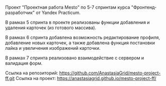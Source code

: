 Проект "Проектная работа Mesto" по 5-7 спринтам курса "Фронтенд-разработчик" от Yandex Practicum.

В рамках 5 спринта в проекте реализованы функции добавления и удаления карточек (из готового массива).

В рамках 6 спринта добавлена возможность редактирование профиля, добавление новых карточек, а также добавлена функция постановки лайка и увеличения изображений карточки. 

В рамках 7 спринта реализовано взаимодействие с сервером и валидация форм. 

Ссылка на репозиторий: https://github.com/AnastasiaGrid/mesto-project-ff.git
Ссылка на проект: https://anastasiagrid.github.io/mesto-project-ff/
